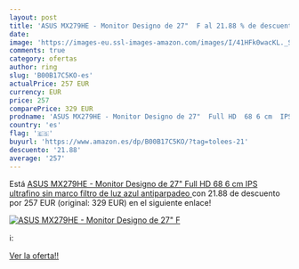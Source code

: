 ```yaml
---
layout: post
title: 'ASUS MX279HE - Monitor Designo de 27"  F al 21.88 % de descuento'
date: 
image: 'https://images-eu.ssl-images-amazon.com/images/I/41HFk0wacKL._SL200_.jpg'
comments: true
category: ofertas
author: ring
slug: 'B00B17C5KO-es'
actualPrice: 257 EUR
currency: EUR
price: 257
comparePrice: 329 EUR
prodname: 'ASUS MX279HE - Monitor Designo de 27"  Full HD  68 6 cm  IPS  ultrafino  sin marco  filtro de luz azul  antiparpadeo '
country: 'es'
flag: '🇪🇸'
buyurl: 'https://www.amazon.es/dp/B00B17C5KO/?tag=tolees-21'
descuento: '21.88'
average: '257'
---
```


Está [ASUS MX279HE - Monitor Designo de 27"  Full HD  68 6 cm  IPS  ultrafino  sin marco  filtro de luz azul  antiparpadeo ](https://www.amazon.es/dp/B00B17C5KO/?tag=tolees-21) con 21.88 de descuento por 257 EUR (original: 329 EUR) en el siguiente enlace!

[![ASUS MX279HE - Monitor Designo de 27"  F](https://images-eu.ssl-images-amazon.com/images/I/41HFk0wacKL._SL200_.jpg)](https://www.amazon.es/dp/B00B17C5KO/?tag=tolees-21)

ℹ️:


[Ver la oferta!!](https://www.amazon.es/dp/B00B17C5KO/?tag=tolees-21)
